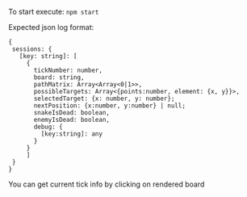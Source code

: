 To start execute: ```npm start```

Expected json log format:
 ```
{
  sessions: {
    [key: string]: [
      {
        tickNumber: number,
        board: string,
        pathMatrix: Array<Array<0|1>>,
        possibleTargets: Array<{points:number, element: {x, y}}>,
        selectedTarget: {x: number, y: number};
        nextPosition: {x:number, y:number} | null;
        snakeIsDead: boolean,
        enemyIsDead: boolean,
        debug: {
          [key:string]: any
        }
      }
      ]
  }
}
```

You can get current tick info by clicking on rendered board